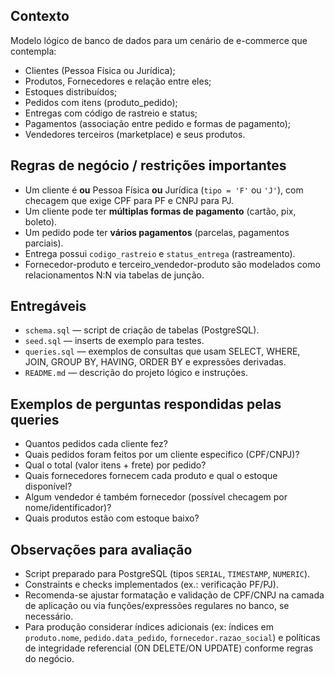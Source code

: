 ## Contexto
Modelo lógico de banco de dados para um cenário de e-commerce que contempla:
- Clientes (Pessoa Física ou Jurídica);
- Produtos, Fornecedores e relação entre eles;
- Estoques distribuídos;
- Pedidos com itens (produto_pedido);
- Entregas com código de rastreio e status;
- Pagamentos (associação entre pedido e formas de pagamento);
- Vendedores terceiros (marketplace) e seus produtos.

## Regras de negócio / restrições importantes
- Um cliente é **ou** Pessoa Física **ou** Jurídica (`tipo = 'F'` ou `'J'`), com checagem que exige CPF para PF e CNPJ para PJ.
- Um cliente pode ter **múltiplas formas de pagamento** (cartão, pix, boleto).
- Um pedido pode ter **vários pagamentos** (parcelas, pagamentos parciais).
- Entrega possui `codigo_rastreio` e `status_entrega` (rastreamento).
- Fornecedor-produto e terceiro_vendedor-produto são modelados como relacionamentos N:N via tabelas de junção.

## Entregáveis
- `schema.sql` — script de criação de tabelas (PostgreSQL).
- `seed.sql` — inserts de exemplo para testes.
- `queries.sql` — exemplos de consultas que usam SELECT, WHERE, JOIN, GROUP BY, HAVING, ORDER BY e expressões derivadas.
- `README.md` — descrição do projeto lógico e instruções.

## Exemplos de perguntas respondidas pelas queries
- Quantos pedidos cada cliente fez?
- Quais pedidos foram feitos por um cliente específico (CPF/CNPJ)?
- Qual o total (valor itens + frete) por pedido?
- Quais fornecedores fornecem cada produto e qual o estoque disponível?
- Algum vendedor é também fornecedor (possível checagem por nome/identificador)?
- Quais produtos estão com estoque baixo?

## Observações para avaliação
- Script preparado para PostgreSQL (tipos `SERIAL`, `TIMESTAMP`, `NUMERIC`).
- Constraints e checks implementados (ex.: verificação PF/PJ).
- Recomenda-se ajustar formatação e validação de CPF/CNPJ na camada de aplicação ou via funções/expressões regulares no banco, se necessário.
- Para produção considerar índices adicionais (ex: índices em `produto.nome`, `pedido.data_pedido`, `fornecedor.razao_social`) e políticas de integridade referencial (ON DELETE/ON UPDATE) conforme regras do negócio.

